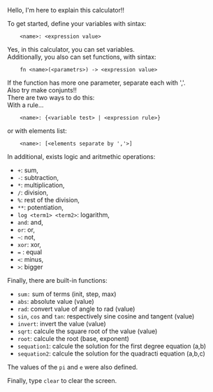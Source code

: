Hello, I'm here to explain this calculator!!  
  
To get started, define your variables with sintax:
```
    <name>: <expression value>
```
Yes, in this calculator, you can set variables.  
Additionally, you also can set functions, with sintax:  
```
    fn <name>(<parametrs>) -> <expression value>
```
If the function has more one parameter, separate each with ','.  
Also try make conjunts!!  
There are two ways to do this:  
With a rule...  
    
```
    <name>: {<variable test> | <expression rule>}
```
or with elements list:  
```
    <name>: [<elements separate by ','>]
```

In additional, exists logic and aritmethic operations:  
* `+`: sum,
* `-`: subtraction,
* `*`: multiplication,
* `/`: division,
* `%`: rest of the division,
* `**`: potentiation,
* `log <term1> <term2>`: logarithm,
* `and`: and,
* `or`: or,
* `~`: not,
* `xor`: xor,
* `=` : equal
* `<`: minus,
* `>`: bigger

Finally, there are built-in functions:  
* `sum:` sum of terms (init, step, max)  
* `abs`: absolute value (value)  
* `rad`: convert value of angle to rad (value)  
* `sin`, `cos` and `tan`: respectively sine cosine and tangent (value)  
* `invert`: invert the value (value)  
* `sqrt`: calcule the square root of the value (value)  
* `root`: calcule the root (base, exponent)  
* `sequation1`: calcule the solution for the first degree equation (a,b)  
* `sequation2`: calcule the solution for the quadracti equation (a,b,c)  

The values of the `pi` and `e` were also defined.

Finally, type `clear` to clear the screen.
